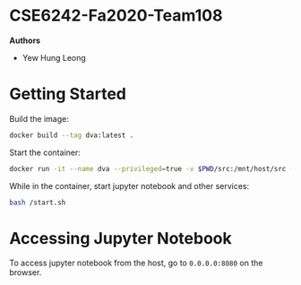 # CSE6242-Fa2020-Team108

**Authors**

- Yew Hung Leong

# Getting Started
Build the image:

```bash
docker build --tag dva:latest . 
```

Start the container:

```bash
docker run -it --name dva --privileged=true -v $PWD/src:/mnt/host/src -p 8888:8888 dva:latest
```

While in the container, start jupyter notebook and other services:

```bash
bash /start.sh
```

# Accessing Jupyter Notebook

To access jupyter notebook from the host, go to `0.0.0.0:8080` on the browser.
